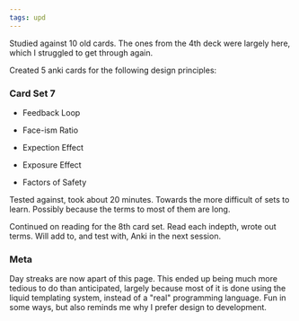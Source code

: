 ```yaml
---
tags: upd
---
```


Studied against 10 old cards. The ones from the 4th deck were largely here, which I struggled to get through again. 

Created 5 anki cards for the following design principles:

### Card Set 7

* Feedback Loop

* Face-ism Ratio

* Expection Effect

* Exposure Effect

* Factors of Safety

Tested against, took about 20 minutes. Towards the more difficult of sets to learn. Possibly because the terms to most of them are long.

Continued on reading for the 8th card set. Read each indepth, wrote out terms. Will add to, and test with, Anki in the next session.

### Meta

Day streaks are now apart of this page. This ended up being much more tedious to do than anticipated, largely because most of it is done using the liquid templating system, instead of a "real" programming language. Fun in some ways, but also reminds me why I prefer design to development.
